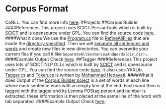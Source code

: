 ﻿Corpus Format
=============
CoNLL. You can find more info [here](http://nextens.uvt.nl/depparse-wiki/DataFormat).
#Projects
##Corpus Builder
####References
This project uses SCICT.PersianTools which is built by [SCICT](http://SCICT.ir) and is opensource under GPL.
You can find the source code [here](http://sourceforge.net/projects/virastyar/).
####What it does
We use the [Program.cs](https://github.com/yassersouri/Corpus-Builder/blob/master/Corpus%20Builder/Program.cs) file to [RefineAllFiles](https://github.com/yassersouri/Corpus-Builder/blob/master/Corpus%20Builder/Program.cs#L22) that are inside the [directory specified](https://github.com/yassersouri/Corpus-Builder/blob/master/Corpus%20Builder/Program.cs#L17).
Then we will [separate all sentences and words](https://github.com/yassersouri/Corpus-Builder/blob/master/Corpus%20Builder/Program.cs#L23) and create new files in new directories. You can overwrite your current fies if you call it like `SeparateAllSentencesAndWords(dir,dir);`.
####Example Output
Check [here](https://github.com/yassersouri/Corpus-Builder/blob/master/Corpus%20Builder/example-output.txt).
##Tagger
####References
This project uses lots of SCICT.NLP DLLs which is built by [SCICT](http://SCICT.ir) and is opensource under GPL.
You can find the source code [here](http://sourceforge.net/projects/virastyar/). It also uses YAXLib.
[Tagger.cs](https://github.com/yassersouri/Corpus-Builder/blob/master/Tagger/Tagger.cs) and [Token.cs](https://github.com/yassersouri/Corpus-Builder/blob/master/Tagger/Token.cs) is written by [Mohammad Hedayati](mhedayati@ce.sharif.edu).
####What it does
Output of the [Corpus Builder poject](https://github.com/yassersouri/Corpus-Builder/tree/master/Corpus%20Builder) is a set of words in each line where each sentence ends with an empty line at the end.
Each word then is tagged with the tagger and its Lemma POStag person and number is extracted. these information is then placed at the same line of the word with tab separated.
####Example Output
Check [here](https://github.com/yassersouri/Corpus-Builder/blob/master/Tagger/example-output.txt).